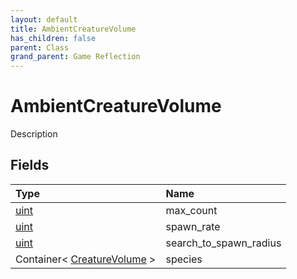 ```yaml
---
layout: default
title: AmbientCreatureVolume
has_children: false
parent: Class
grand_parent: Game Reflection
---
```

# AmbientCreatureVolume
Description 

## Fields

| Type | Name |
|:----------|:--------------|
| [uint](/riftbreaker-wiki/docs/game-reflection/components/uint/) | max_count |
| [uint](/riftbreaker-wiki/docs/game-reflection/components/uint/) | spawn_rate |
| [uint](/riftbreaker-wiki/docs/game-reflection/components/uint/) | search_to_spawn_radius |
| Container< [CreatureVolume](/riftbreaker-wiki/docs/game-reflection/classes/creature_volume/) > | species |

